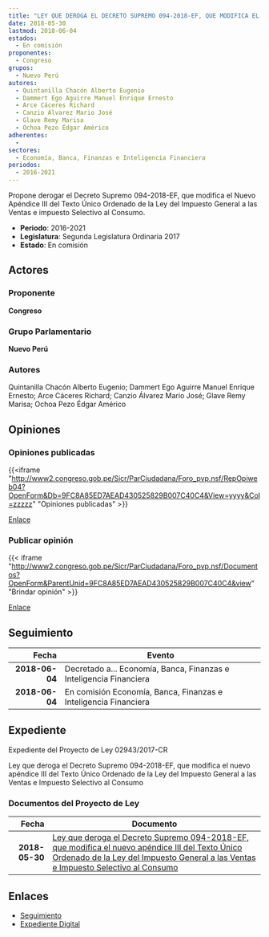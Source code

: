 ```yaml
---
title: "LEY QUE DEROGA EL DECRETO SUPREMO 094-2018-EF, QUE MODIFICA EL NUEVO APÉNDICE III DEL TEXTO ÚNICO ORDENADO DE LA LEY DEL IMPUESTO GENERAL A LAS VENTAS E IMPUESTO SELECTIVO AL CONSUMO"
date: 2018-05-30
lastmod: 2018-06-04
estados: 
  - En comisión
proponentes: 
  - Congreso
grupos: 
  - Nuevo Perú
autores: 
  - Quintanilla Chacón Alberto Eugenio
  - Dammert Ego Aguirre Manuel Enrique Ernesto
  - Arce Cáceres Richard
  - Canzio Álvarez Mario José
  - Glave Remy Marisa
  - Ochoa Pezo Édgar Américo
adherentes: 
  - 
sectores: 
  - Economía, Banca, Finanzas e Inteligencia Financiera
periodos: 
  - 2016-2021
---
```


Propone derogar el Decreto Supremo 094-2018-EF, que modifica el Nuevo Apéndice III del Texto Único Ordenado de la Ley del Impuesto General a las Ventas e impuesto Selectivo al Consumo.

- **Periodo**: 2016-2021
- **Legislatura**: Segunda Legislatura Ordinaria 2017
- **Estado**: En comisión

## Actores

### Proponente

**Congreso**

### Grupo Parlamentario

**Nuevo Perú**

### Autores

Quintanilla Chacón Alberto Eugenio; Dammert Ego Aguirre Manuel Enrique Ernesto; Arce Cáceres Richard; Canzio Álvarez Mario José; Glave Remy Marisa; Ochoa Pezo Édgar Américo


## Opiniones

### Opiniones publicadas

{{<iframe "http://www2.congreso.gob.pe/Sicr/ParCiudadana/Foro_pvp.nsf/RepOpiweb04?OpenForm&Db=9FC8A85ED7AEAD430525829B007C40C4&View=yyyy&Col=zzzzz" "Opiniones publicadas" >}}

[Enlace](http://www2.congreso.gob.pe/Sicr/ParCiudadana/Foro_pvp.nsf/RepOpiweb04?OpenForm&Db=9FC8A85ED7AEAD430525829B007C40C4&View=yyyy&Col=zzzzz)
### Publicar opinión

{{< iframe "http://www2.congreso.gob.pe/Sicr/ParCiudadana/Foro_pvp.nsf/Documentos?OpenForm&ParentUnid=9FC8A85ED7AEAD430525829B007C40C4&view" "Brindar opinión" >}}

[Enlace](http://www2.congreso.gob.pe/Sicr/ParCiudadana/Foro_pvp.nsf/Documentos?OpenForm&ParentUnid=9FC8A85ED7AEAD430525829B007C40C4&view)

## Seguimiento

| Fecha | Evento |
|------:|--------|
| **2018-06-04** | Decretado a... Economía, Banca, Finanzas e Inteligencia Financiera|
| **2018-06-04** | En comisión Economía, Banca, Finanzas e Inteligencia Financiera|


## Expediente

Expediente del Proyecto de Ley 02943/2017-CR

Ley que deroga el Decreto Supremo 094-2018-EF, que modifica el nuevo apéndice III del Texto Único Ordenado de la Ley del Impuesto General a las Ventas e Impuesto Selectivo al Consumo


### Documentos del Proyecto de Ley

| Fecha | Documento |
|------:|--------|
| **2018-05-30** | [Ley que deroga el Decreto Supremo 094-2018-EF, que modifica el nuevo apéndice III del Texto Único Ordenado de la Ley del Impuesto General a las Ventas e Impuesto Selectivo al Consumo](http://www.leyes.congreso.gob.pe/Documentos/2016_2021/Proyectos_de_Ley_y_de_Resoluciones_Legislativas/PL0294320180530.pdf) |

## Enlaces 

- [Seguimiento](http://www2.congreso.gob.pehttp://www2.congreso.gob.pe/Sicr/TraDocEstProc/CLProLey2016.nsf/f7fff46988ca05b1052578e100829cc7/42de24327ec00f950525829d0059ddfb?OpenDocument)
- [Expediente Digital](http://www2.congreso.gob.pehttp://www2.congreso.gob.pe/Sicr/TraDocEstProc/CLProLey2016.nsf/f7fff46988ca05b1052578e100829cc7/42de24327ec00f950525829d0059ddfb?OpenDocument&Click=05257FB7005EB655.eb71d0cf91d8294e05256cdf006b5706/$Body/0.1C6C)
